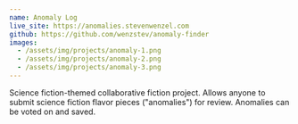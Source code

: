 ```yaml
---
name: Anomaly Log
live_site: https://anomalies.stevenwenzel.com
github: https://github.com/wenzstev/anomaly-finder
images:
  - /assets/img/projects/anomaly-1.png
  - /assets/img/projects/anomaly-2.png
  - /assets/img/projects/anomaly-3.png
---
```


Science fiction-themed collaborative fiction project. Allows anyone to submit science fiction flavor pieces ("anomalies") for review. Anomalies can be voted on and saved.
